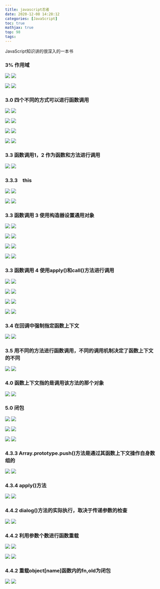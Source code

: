 ```yaml
---
title: javascript忍者
date: 2020-12-08 14:28:12
categories: [JavaScript]
toc: true
mathjax: true
top: 98
tags:
---
```



JavaScript知识讲的很深入的一本书

<!-- more -->

### 3% 作用域

![](/images/javascript忍者/1.jpg)
![](javascript忍者/1.jpg)

![](/images/javascript忍者/2.jpg)
![](javascript忍者/2.jpg)

### 3.0 四个不同的方式可以进行函数调用

![](/images/javascript忍者/3.jpg)
![](javascript忍者/3.jpg)

![](/images/javascript忍者/4.jpg)
![](javascript忍者/4.jpg)

![](/images/javascript忍者/5.jpg)
![](javascript忍者/5.jpg)

![](/images/javascript忍者/6.jpg)
![](javascript忍者/6.jpg)

### 3.3 函数调用1，2 作为函数和方法进行调用

![](/images/javascript忍者/7.jpg)
![](javascript忍者/7.jpg)

### 3.3.3　this

![](/images/javascript忍者/8.jpg)
![](javascript忍者/8.jpg)

![](/images/javascript忍者/9.jpg)
![](javascript忍者/9.jpg)

### 3.3 函数调用 3 使用构造器设置通用对象

![](/images/javascript忍者/10.jpg)
![](javascript忍者/10.jpg)

![](/images/javascript忍者/11.jpg)
![](javascript忍者/11.jpg)

![](/images/javascript忍者/12.jpg)
![](javascript忍者/12.jpg)

![](/images/javascript忍者/13.jpg)
![](javascript忍者/13.jpg)

### 3.3 函数调用 4 使用apply()和call()方法进行调用

![](/images/javascript忍者/14.jpg)
![](javascript忍者/14.jpg)

![](/images/javascript忍者/15.jpg)
![](javascript忍者/15.jpg)

![](/images/javascript忍者/16.jpg)
![](javascript忍者/16.jpg)

![](/images/javascript忍者/17.jpg)
![](javascript忍者/17.jpg)



### 3.4 在回调中强制指定函数上下文

![](/images/javascript忍者/18.jpg)
![](javascript忍者/18.jpg)

### 3.5 用不同的方法进行函数调用，不同的调用机制决定了函数上下文的不同

![](/images/javascript忍者/19.jpg)
![](javascript忍者/19.jpg)

### 4.0 函数上下文指的是调用该方法的那个对象

![](/images/javascript忍者/20.jpg)
![](javascript忍者/20.jpg)

### 5.0 闭包

![](/images/javascript忍者/27.jpg)
![](javascript忍者/27.jpg)

![](/images/javascript忍者/28.jpg)
![](javascript忍者/28.jpg)

![](/images/javascript忍者/29.jpg)
![](javascript忍者/29.jpg)

### 4.3.3 Array.prototype.push()方法是通过其函数上下文操作自身数组的

![](/images/javascript忍者/21.jpg)
![](javascript忍者/21.jpg)

### 4.3.4 apply()方法

![](/images/javascript忍者/22.jpg)
![](javascript忍者/22.jpg)

### 4.4.2 dialog()方法的实际执行，取决于传递参数的检查

![](/images/javascript忍者/23.jpg)
![](javascript忍者/23.jpg)

### 4.4.2 利用参数个数进行函数重载

![](/images/javascript忍者/24.jpg)
![](javascript忍者/24.jpg)

![](/images/javascript忍者/25.jpg)
![](javascript忍者/25.jpg)

### 4.4.2 重载object[name]函数内的fn,old为闭包

![](/images/javascript忍者/26.jpg)
![](javascript忍者/26.jpg)

